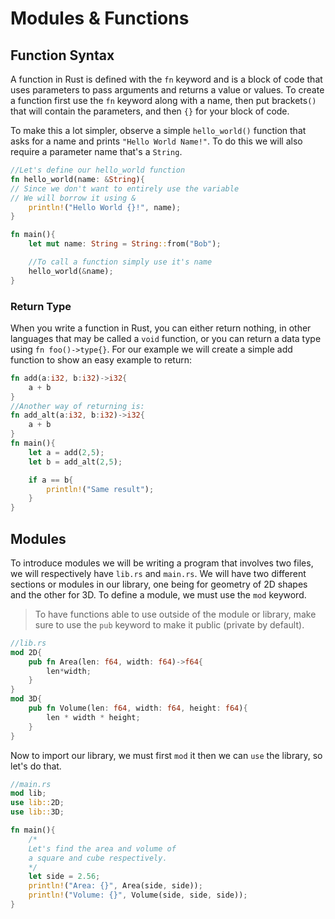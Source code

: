 # Modules & Functions

## Function Syntax 
A function in Rust is defined with the `fn` keyword and is a block of code 
that uses parameters to pass arguments and returns a value or values. To create a 
function first use the `fn` keyword along with a name, then put brackets`()` that will 
contain the parameters, and then `{}` for your block of code.

To make this a lot simpler, observe a simple `hello_world()` function that asks 
for a name and prints `"Hello World Name!"`. To do this we will also require a 
parameter name that's a `String`. 

```rust
//Let's define our hello_world function
fn hello_world(name: &String){
// Since we don't want to entirely use the variable 
// We will borrow it using &
    println!("Hello World {}!", name);
}

fn main(){
    let mut name: String = String::from("Bob");

    //To call a function simply use it's name
    hello_world(&name);
}
```

### Return Type 
When you write a function in Rust, you can either return nothing, in other 
languages that may be called a `void` function, or you can return a data type using `fn foo()->type{}`. For our example we will create a simple add function to show an easy example to return: 

```rust
fn add(a:i32, b:i32)->i32{
    a + b 
}
//Another way of returning is: 
fn add_alt(a:i32, b:i32)->i32{
    a + b
}
fn main(){
    let a = add(2,5);
    let b = add_alt(2,5);

    if a == b{
        println!("Same result");
    }
}
```

## Modules 
To introduce modules we will be writing a program that involves two files, 
we will respectively have `lib.rs` and `main.rs`. We will have two different sections or modules in our library, one being for geometry of 2D shapes and the other for 3D. To define a module, we must use the `mod` keyword.

> To have functions able to use outside of the module or library, make sure
> to use the `pub` keyword to make it public (private by default). 

```rust
//lib.rs
mod 2D{
    pub fn Area(len: f64, width: f64)->f64{
        len*width; 
    }
}
mod 3D{
    pub fn Volume(len: f64, width: f64, height: f64){
        len * width * height;
    }
}
```

Now to import our library, we must first `mod` it then we can `use` the 
library, so let's do that. 

```rust
//main.rs 
mod lib; 
use lib::2D;
use lib::3D;

fn main(){
    /* 
    Let's find the area and volume of 
    a square and cube respectively. 
    */  
    let side = 2.56;
    println!("Area: {}", Area(side, side));
    println!("Volume: {}", Volume(side, side, side));
}
```